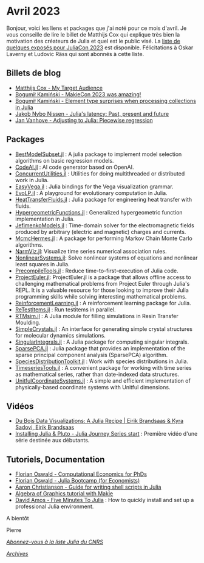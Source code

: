 # Avril 2023 

Bonjour, voici les liens et packages que j'ai noté pour ce mois
d'avril. Je vous conseille de lire le billet de Matthijs Cox qui
explique très bien la motivation des créateurs de Julia et quel
est le public visé. La [liste de quelques exposés pour JuliaCon 2023](https://pretalx.com/juliacon2023/featured/) est disponible. Félicitations à Oskar Laverny et Ludovic Räss qui sont abonnés à cette liste. 

## Billets de blog

- [Matthijs Cox - My Target Audience](https://scientificcoder.com/my-target-audience) 
- [Bogumił Kamiński - MakieCon 2023 was amazing!](https://bkamins.github.io/julialang/2023/04/21/aog.html)
- [Bogumił Kamiński - Element type surprises when processing collections in Julia](https://bkamins.github.io/julialang/2023/04/07/narrowing.html)
- [Jakob Nybo Nissen - Julia's latency: Past, present and future](https://viralinstruction.com/posts/latency)
- [Jan Vanhove - Adjusting to Julia: Piecewise regression](https://janhove.github.io/analysis/2023/03/07/julia-breakpoint-regression)

## Packages

- [BestModelSubset.jl](https://github.com/waitasecant/BestModelSubset.jl) : A julia package to implement model selection algorithms on basic regression models.
- [CodeAI.jl](https://github.com/GenieFramework/CodeAI.jl) : AI code generator based on OpenAI.
- [ConcurrentUtilities.jl](https://github.com/JuliaServices/ConcurrentUtilities.jl) : Utilities for doing multithreaded or distributed work in Julia.
- [EasyVega.jl](https://github.com/fredo-dedup/EasyVega.jl) : Julia bindings for the Vega visualization grammar.
- [EvoLP.jl](https://github.com/ntnu-ai-lab/EvoLP.jl) : A playground for evolutionary computation in Julia.
- [HeatTransferFluids.jl](https://github.com/rydyb/HeatTransferFluids.jl) : Julia package for engineering heat transfer with fluids.
- [HypergeometricFunctions.jl](https://github.com/JuliaMath/HypergeometricFunctions.jl) : Generalized hypergeometric function implementation in Julia.
- [JefimenkoModels.jl](https://github.com/mikeingold/JefimenkoModels.jl) : Time-domain solver for the electromagnetic fields produced by arbitrary (electric and magnetic) charges and currents.
- [McmcHermes.jl](https://github.com/stevenalfonso/McmcHermes.jl) : A package for performing Markov Chain Monte Carlo algorithms.
- [NarmViz.jl](https://github.com/firefly-cpp/NarmViz.jl): Visualize time series numerical association rules.
- [NonlinearSystems.jl](https://github.com/junyuan-chen/NonlinearSystems.jl): Solve nonlinear systems of equations and nonlinear least squares in Julia.
- [PrecompileTools.jl](https://github.com/JuliaLang/PrecompileTools.jl) : Reduce time-to-first-execution of Julia code.
- [ProjectEuler.jl](https://github.com/udohjeremiah/ProjectEuler.jl): ProjectEuler.jl is a package that allows offline access to challenging mathematical problems from Project Euler through Julia's REPL. It is a valuable resource for those looking to improve their Julia programming skills while solving interesting mathematical problems.
- [ReinforcementLearning.jl](https://github.com/JuliaReinforcementLearning/ReinforcementLearning.jl) : A reinforcement learning package for Julia.
- [ReTestItems.jl](https://github.com/JuliaTesting/ReTestItems.jl) : Run testitems in parallel.
- [RTMsim.jl](https://github.com/obertscheiderfhwn/RTMsim) : A Julia module for filling simulations in Resin Transfer Moulding.
- [SimpleCrystals.jl](https://github.com/ejmeitz/SimpleCrystals.jl) : An interface for generating simple crystal structures for molecular dynamics simulations.
- [SingularIntegrals.jl](https://github.com/JuliaApproximation/SingularIntegrals.jl) : A Julia package for computing singular integrals.
- [SparsePCA.jl](https://github.com/Deepmalya3D/SparsePCA.jl) : Julia package that provides an implementation of the sparse principal component analysis (SparsePCA) algorithm.
- [SpeciesDistributionToolkit.jl](https://github.com/PoisotLab/SpeciesDistributionToolkit.jl) : Work with species distributions in Julia.
- [TimeseriesTools.jl](https://github.com/brendanjohnharris/TimeseriesTools.jl) : A convenient package for working with time series as mathematical series, rather than date-indexed data structures.
- [UnitfulCoordinateSystems.jl](https://github.com/mikeingold/UnitfulCoordinateSystems.jl) : A simple and efficient implementation of physically-based coordinate systems with Unitful dimensions.

## Vidéos

- [Du Bois Data Visualizations: A Julia Recipe | Eirik Brandsaas & Kyra Sadovi, Eirik Brandsaas](https://youtu.be/KoQINWDenjk)
- [Installing Julia & Pluto - Julia Journey Series start](https://youtu.be/o6H-J0Vu2uo) : Première vidéo d'une série destinée aux débutants. 

## Tutoriels, Documentation

- [Florian Oswald - Computational Economics for PhDs](https://github.com/floswald/NumericalMethods)
- [Florian Oswald - Julia Bootcamp (for Economists)](https://github.com/floswald/julia-bootcamp)
- [Aaron Christianson - Guide for writing shell scripts in Julia](https://github.com/ninjaaron/administrative-scripting-with-julia)
- [Algebra of Graphics tutorial with Makie](https://aog.makie.org/stable/generated/penguins/)
- [David Amos - Five Minutes To Julia](https://davidamos.dev/five-minutes-to-julia/) : How to quickly install and set up a professional Julia environment.

A bientôt 

Pierre

[*Abonnez-vous à la liste Julia du CNRS*](https://listes.services.cnrs.fr/wws/subscribe/julia)

[*Archives*](https://pnavaro.github.io/NouvellesJulia)
